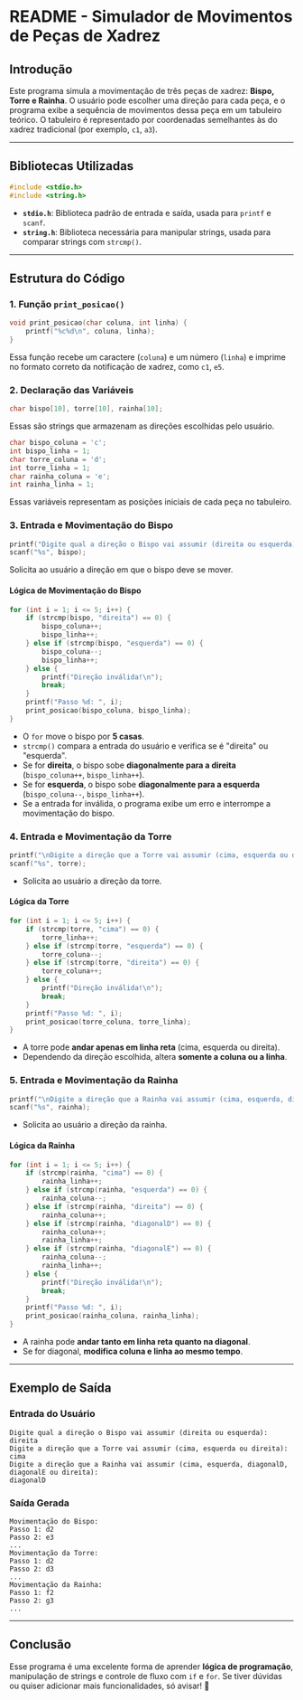 # README - Simulador de Movimentos de Peças de Xadrez

## Introdução
Este programa simula a movimentação de três peças de xadrez: **Bispo, Torre e Rainha**. O usuário pode escolher uma direção para cada peça, e o programa exibe a sequência de movimentos dessa peça em um tabuleiro teórico. O tabuleiro é representado por coordenadas semelhantes às do xadrez tradicional (por exemplo, `c1`, `a3`).

---

## Bibliotecas Utilizadas
```c
#include <stdio.h>
#include <string.h>
```
- **`stdio.h`**: Biblioteca padrão de entrada e saída, usada para `printf` e `scanf`.
- **`string.h`**: Biblioteca necessária para manipular strings, usada para comparar strings com `strcmp()`.

---

## Estrutura do Código
### 1. Função `print_posicao()`
```c
void print_posicao(char coluna, int linha) {
    printf("%c%d\n", coluna, linha);
}
```
Essa função recebe um caractere (`coluna`) e um número (`linha`) e imprime no formato correto da notificação de xadrez, como `c1`, `e5`.

### 2. Declaração das Variáveis
```c
char bispo[10], torre[10], rainha[10];
```
Essas são strings que armazenam as direções escolhidas pelo usuário.

```c
char bispo_coluna = 'c';
int bispo_linha = 1;
char torre_coluna = 'd';
int torre_linha = 1;
char rainha_coluna = 'e';
int rainha_linha = 1;
```
Essas variáveis representam as posições iniciais de cada peça no tabuleiro.

### 3. Entrada e Movimentação do Bispo
```c
printf("Digite qual a direção o Bispo vai assumir (direita ou esquerda): \n");
scanf("%s", bispo);
```
Solicita ao usuário a direção em que o bispo deve se mover.

#### Lógica de Movimentação do Bispo
```c
for (int i = 1; i <= 5; i++) {
    if (strcmp(bispo, "direita") == 0) {
        bispo_coluna++;
        bispo_linha++;
    } else if (strcmp(bispo, "esquerda") == 0) {
        bispo_coluna--;
        bispo_linha++;
    } else {
        printf("Direção inválida!\n");
        break;
    }
    printf("Passo %d: ", i);
    print_posicao(bispo_coluna, bispo_linha);
}
```
- O `for` move o bispo por **5 casas**.
- `strcmp()` compara a entrada do usuário e verifica se é "direita" ou "esquerda".
- Se for **direita**, o bispo sobe **diagonalmente para a direita** (`bispo_coluna++`, `bispo_linha++`).
- Se for **esquerda**, o bispo sobe **diagonalmente para a esquerda** (`bispo_coluna--`, `bispo_linha++`).
- Se a entrada for inválida, o programa exibe um erro e interrompe a movimentação do bispo.

### 4. Entrada e Movimentação da Torre
```c
printf("\nDigite a direção que a Torre vai assumir (cima, esquerda ou direita): \n");
scanf("%s", torre);
```
- Solicita ao usuário a direção da torre.

#### Lógica da Torre
```c
for (int i = 1; i <= 5; i++) {
    if (strcmp(torre, "cima") == 0) {
        torre_linha++;
    } else if (strcmp(torre, "esquerda") == 0) {
        torre_coluna--;
    } else if (strcmp(torre, "direita") == 0) {
        torre_coluna++;
    } else {
        printf("Direção inválida!\n");
        break;
    }
    printf("Passo %d: ", i);
    print_posicao(torre_coluna, torre_linha);
}
```
- A torre pode **andar apenas em linha reta** (cima, esquerda ou direita).
- Dependendo da direção escolhida, altera **somente a coluna ou a linha**.

### 5. Entrada e Movimentação da Rainha
```c
printf("\nDigite a direção que a Rainha vai assumir (cima, esquerda, diagonalD, diagonalE ou direita): \n");
scanf("%s", rainha);
```
- Solicita ao usuário a direção da rainha.

#### Lógica da Rainha
```c
for (int i = 1; i <= 5; i++) {
    if (strcmp(rainha, "cima") == 0) {
        rainha_linha++;
    } else if (strcmp(rainha, "esquerda") == 0) {
        rainha_coluna--;
    } else if (strcmp(rainha, "direita") == 0) {
        rainha_coluna++;
    } else if (strcmp(rainha, "diagonalD") == 0) {
        rainha_coluna++;
        rainha_linha++;
    } else if (strcmp(rainha, "diagonalE") == 0) {
        rainha_coluna--;
        rainha_linha++;
    } else {
        printf("Direção inválida!\n");
        break;
    }
    printf("Passo %d: ", i);
    print_posicao(rainha_coluna, rainha_linha);
}
```
- A rainha pode **andar tanto em linha reta quanto na diagonal**.
- Se for diagonal, **modifica coluna e linha ao mesmo tempo**.

---
## Exemplo de Saída
### Entrada do Usuário
```
Digite qual a direção o Bispo vai assumir (direita ou esquerda):
direita
Digite a direção que a Torre vai assumir (cima, esquerda ou direita):
cima
Digite a direção que a Rainha vai assumir (cima, esquerda, diagonalD, diagonalE ou direita):
diagonalD
```

### Saída Gerada
```
Movimentação do Bispo:
Passo 1: d2
Passo 2: e3
...
Movimentação da Torre:
Passo 1: d2
Passo 2: d3
...
Movimentação da Rainha:
Passo 1: f2
Passo 2: g3
...
```

---
## Conclusão
Esse programa é uma excelente forma de aprender **lógica de programação**, manipulação de strings e controle de fluxo com `if` e `for`.
Se tiver dúvidas ou quiser adicionar mais funcionalidades, só avisar! 🚀

